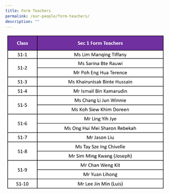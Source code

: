 ```yaml
---
title: Form Teachers
permalink: /our-people/form-teachers/
description: ""
---
```

![](/images/sec%201%20ft%202023%20oct.png)